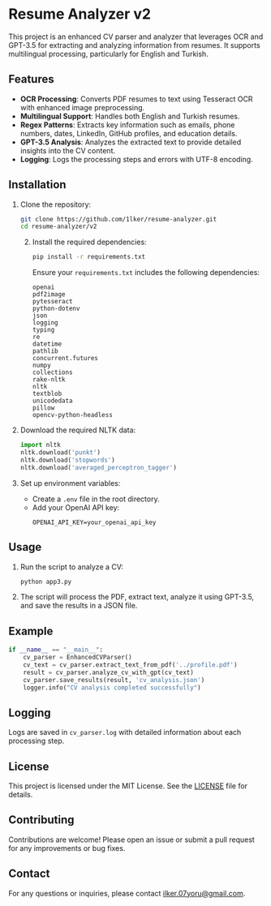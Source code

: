 # Resume Analyzer v2

This project is an enhanced CV parser and analyzer that leverages OCR and GPT-3.5 for extracting and analyzing information from resumes. It supports multilingual processing, particularly for English and Turkish.

## Features

- **OCR Processing**: Converts PDF resumes to text using Tesseract OCR with enhanced image preprocessing.
- **Multilingual Support**: Handles both English and Turkish resumes.
- **Regex Patterns**: Extracts key information such as emails, phone numbers, dates, LinkedIn, GitHub profiles, and education details.
- **GPT-3.5 Analysis**: Analyzes the extracted text to provide detailed insights into the CV content.
- **Logging**: Logs the processing steps and errors with UTF-8 encoding.

## Installation

1. Clone the repository:
    ```bash
    git clone https://github.com/1lker/resume-analyzer.git
    cd resume-analyzer/v2
    ```
    2. Install the required dependencies:
        ```bash
        pip install -r requirements.txt
        ```

        Ensure your `requirements.txt` includes the following dependencies:
        ```
        openai
        pdf2image
        pytesseract
        python-dotenv
        json
        logging
        typing
        re
        datetime
        pathlib
        concurrent.futures
        numpy
        collections
        rake-nltk
        nltk
        textblob
        unicodedata
        pillow
        opencv-python-headless
        ```

3. Download the required NLTK data:
    ```python
    import nltk
    nltk.download('punkt')
    nltk.download('stopwords')
    nltk.download('averaged_perceptron_tagger')
    ```

4. Set up environment variables:
    - Create a `.env` file in the root directory.
    - Add your OpenAI API key:
        ```
        OPENAI_API_KEY=your_openai_api_key
        ```

## Usage

1. Run the script to analyze a CV:
    ```bash
    python app3.py
    ```

2. The script will process the PDF, extract text, analyze it using GPT-3.5, and save the results in a JSON file.

## Example

```python
if __name__ == "__main__":
    cv_parser = EnhancedCVParser()
    cv_text = cv_parser.extract_text_from_pdf('../profile.pdf')
    result = cv_parser.analyze_cv_with_gpt(cv_text)
    cv_parser.save_results(result, 'cv_analysis.json')
    logger.info("CV analysis completed successfully")
```

## Logging

Logs are saved in `cv_parser.log` with detailed information about each processing step.

## License

This project is licensed under the MIT License. See the [LICENSE](LICENSE) file for details.

## Contributing

Contributions are welcome! Please open an issue or submit a pull request for any improvements or bug fixes.

## Contact

For any questions or inquiries, please contact [ilker.07yoru@gmail.com](mailto:ilker.07yoru@gmail.com).
